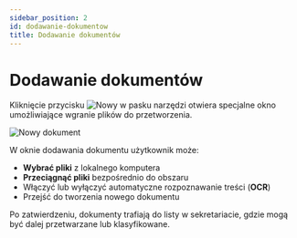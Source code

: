 ```yaml
---
sidebar_position: 2
id: dodawanie-dokumentow
title: Dodawanie dokumentów
---
```


# Dodawanie dokumentów

Kliknięcie przycisku ![Nowy](/img/nowy.png) w pasku narzędzi otwiera specjalne okno umożliwiające wgranie plików do przetworzenia.

![Nowy dokument](/img/nowy_dokument.png)

W oknie dodawania dokumentu użytkownik może:

- **Wybrać pliki** z lokalnego komputera
-  **Przeciągnąć pliki** bezpośrednio do obszaru
- Włączyć lub wyłączyć automatyczne rozpoznawanie treści (**OCR**)
- Przejść do tworzenia nowego dokumentu

Po zatwierdzeniu, dokumenty trafiają do listy w sekretariacie, gdzie mogą być dalej przetwarzane lub klasyfikowane.
